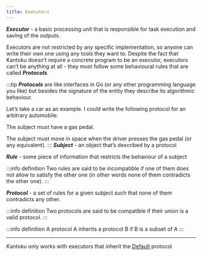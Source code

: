 ```yaml
---
title: Executors
---
```

**_Executor_** - a basic processing unit that is responsible for task execution and saving of the outputs.

Executors are not restricted by any specific implementation, so anyone can write their own one using any tools they want to. Despite the fact that Kantoku doesn’t require a concrete program to be an executor, executors can’t be anything at all - they must follow some behavioural rules that are called _**Protocols**_.

:::tip
**_Protocols_** are like interfaces in Go (or any other programming language you like) but besides the signature of the entity they describe its algorithmic behaviour.

Let’s take a car as an example. I could write the following protocol for an arbitrary automobile:

The subject must have a gas pedal.

The subject must move in space when the driver presses the gas pedal (or any equivalent).
:::
**_Subject_** - an object that’s described by a protocol

**_Rule_** - some piece of information that restricts the behaviour of a subject

:::info definition
Two rules are said to be incompatible if one of them does not allow to satisfy the other one (in other words none of them contradicts the other one).
:::

**_Protocol_** - a set of rules for a given subject such that none of them contradicts any other.

:::info definition
Two protocols are said to be compatible if their union is a valid protocol.
:::

:::info definition
A protocol A inherits a protocol B if B is a subset of A
:::

---

Kantoku only works with executors that inherit the [Default](./default) protocol